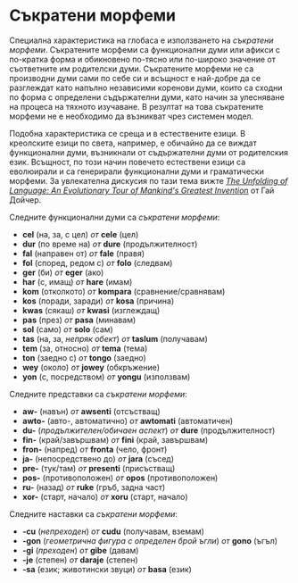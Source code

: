 <h1>Съкратени морфеми</h1>
<p>
</p>
<p>Специална характеристика на глобаса е използването на <em>съкратени морфеми</em>. Съкратените морфеми са функционални
	думи или афикси с по-кратка форма и обикновено по-тясно или по-широко значение от съответните им родителски думи.
	Съкратените морфеми не са производни думи сами по себе си и всъщност е най-добре да се разглеждат като напълно
	независими коренови думи, които са сходни по форма с определени съдържателни думи, като начин за улесняване на
	процеса на тяхното изучаване. В резултат на това съкратените морфеми не е необходимо да възникват чрез системен
	модел.</p>
<p>Подобна характеристика се среща и в естествените езици. В креолските езици по света, например, е обичайно да се
	виждат функционални думи, възникнали от съдържателни думи от родителския език. Всъщност, по този начин повечето
	естествени езици са еволюирали и са генерирали функционални думи и граматически морфеми. За увлекателна дискусия по
	тази тема вижте <a
		href="https://www.amazon.com/Unfolding-Language-Evolutionary-Mankinds-Invention/dp/0805080120/ref=sr_1_1?keywords=unfolding%2Bof%2Blanguage&amp;qid=1565409086&amp;s=gateway&amp;sr=8-1"><em>The
			Unfolding of Language: An Evolutionary Tour of Mankind's Greatest Invention</em></a> от Гай Дойчер.</p>
<p>Следните функционални думи са <em>съкратени морфеми</em>:</p>
<ul>
	<li><strong>cel</strong> (на, за, с цел) <em>от</em> <strong>cele</strong> (цел)</li>
	<li><strong>dur</strong> (по време на) <em>от</em> <strong>dure</strong> (продължителност)</li>
	<li><strong>fal</strong> (направен от) <em>от</em> <strong>fale</strong> (правя)</li>
	<li><strong>fol</strong> (според, редом с) <em>от</em> <strong>folo</strong> (следвам)</li>
	<li><strong>ger</strong> (би) <em>от</em> <strong>eger</strong> (ако)</li>
	<li><strong>har</strong> (с, имащ) <em>от</em> <strong>hare</strong> (имам)</li>
	<li><strong>kom</strong> (отколкото) <em>от</em> <strong>kompara</strong> (сравнение/сравнявам)</li>
	<li><strong>kos</strong> (поради, заради) <em>от</em> <strong>kosa</strong> (причина)</li>
	<li><strong>kwas</strong> (сякаш) <em>от</em> <strong>kwasi</strong> (изглеждащ)</li>
	<li><strong>pas</strong> (през) <em>от</em> <strong>pasa</strong> (минавам)</li>
	<li><strong>sol</strong> (само) <em>от</em> <strong>solo</strong> (сам)</li>
	<li><strong>tas</strong> (на, за, <em>непряк обект</em>) <em>от</em> <strong>taslum</strong> (получавам)</li>
	<li><strong>tem</strong> (за, относно) <em>от</em> <strong>tema</strong> (тема)</li>
	<li><strong>ton</strong> (заедно с) <em>от</em> <strong>tongo</strong> (заедно)</li>
	<li><strong>wey</strong> (около) <em>от</em> <strong>jowey</strong> (обкръжение)</li>
	<li><strong>yon</strong> (с, посредством) <em>от</em> <strong>yongu</strong> (използвам)</li>
</ul>
<p>Следните представки са <em>съкратени морфеми</em>:</p>
<ul>
	<li><strong>aw-</strong> (навън) <em>от</em> <strong>awsenti</strong> (отсъстващ)</li>
	<li><strong>awto-</strong> (авто-, автоматично) <em>от</em> <strong>awtomati</strong> (автоматичен)</li>
	<li><strong>du-</strong> (<em>продължителен/обичаен аспект</em>) <em>от</em> <strong>dure</strong> (продължителност)
	</li>
	<li><strong>fin-</strong> (край/завършвам) <em>от</em> <strong>fini</strong> (край, завършвам)</li>
	<li><strong>fron-</strong> (напред) <em>от</em> <strong>fronta</strong> (чело, фронт)</li>
	<li><strong>ja-</strong> (непосредствено до) <em>от</em> <strong>jara</strong> (съсед)</li>
	<li><strong>pre-</strong> (тук/там) <em>от</em> <strong>presenti</strong> (присъстващ)</li>
	<li><strong>pos-</strong> (противоположен) <em>от</em> <strong>opos</strong> (противоположен)</li>
	<li><strong>ru-</strong> (назад) <em>от</em> <strong>ruke</strong> (гръб, задна част)</li>
	<li><strong>xor-</strong> (старт, начало) <em>от</em> <strong>xoru</strong> (старт, начало)</li>
</ul>
<p>Следните наставки са <em>съкратени морфеми</em>:</p>
<ul>
	<li><strong>-cu</strong> (<em>непреходен</em>) <em>от</em> <strong>cudu</strong> (получавам, вземам) </li>
	<li><strong>-gon</strong> (<em>геометрична фигура с определен брой ъгли</em>) <em>от</em>
		<strong>gono</strong> (ъгъл)
	</li>
	<li><strong>-gi</strong> (<em>преходен</em>) <em>от</em> <strong>gibe</strong> (давам)</li>
	<li><strong>-je</strong> (степен) <em>от</em> <strong>daraje</strong> (степен)</li>
	<li><strong>-sa</strong> (език; животински звуци) <em>от</em> <strong>basa</strong> (език)</li>
</ul>
<p></p>
